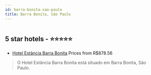 ```yaml
---
id: barra-bonita-sao-paulo
title: Barra Bonita, São Paulo
---
```


<center><img src="https://novo-hu.s3.amazonaws.com/reservas/ota/prod/hotel/532422/hotel-estancia-barra-bonita-001_20200206105255.jpg" alt="" /></center>


##  5 star hotels - ⭐️⭐️⭐️⭐️⭐️

-    [Hotel Estância Barra Bonita](https://us.hurb.com/hotels/barra-bonita/hotel-estancia-barra-bonita-OMN-10600?cmp=18055) Prices from R$878.56
   > O Hotel Estância Barra Bonita está situado em Barra Bonita, São Paulo.
